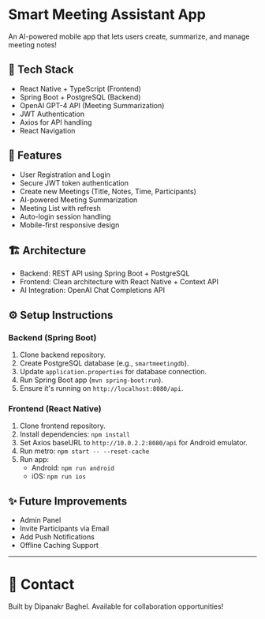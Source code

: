 # Smart Meeting Assistant App

An AI-powered mobile app that lets users create, summarize, and manage meeting notes!

## 📱 Tech Stack

- React Native + TypeScript (Frontend)
- Spring Boot + PostgreSQL (Backend)
- OpenAI GPT-4 API (Meeting Summarization)
- JWT Authentication
- Axios for API handling
- React Navigation

## 🚀 Features

- User Registration and Login
- Secure JWT token authentication
- Create new Meetings (Title, Notes, Time, Participants)
- AI-powered Meeting Summarization
- Meeting List with refresh
- Auto-login session handling
- Mobile-first responsive design

## 🏗 Architecture

- Backend: REST API using Spring Boot + PostgreSQL
- Frontend: Clean architecture with React Native + Context API
- AI Integration: OpenAI Chat Completions API

## ⚙ Setup Instructions

### Backend (Spring Boot)

1. Clone backend repository.
2. Create PostgreSQL database (e.g., `smartmeetingdb`).
3. Update `application.properties` for database connection.
4. Run Spring Boot app (`mvn spring-boot:run`).
5. Ensure it's running on `http://localhost:8080/api`.

### Frontend (React Native)

1. Clone frontend repository.
2. Install dependencies: `npm install`
3. Set Axios baseURL to `http://10.0.2.2:8080/api` for Android emulator.
4. Run metro: `npm start -- --reset-cache`
5. Run app:
   - Android: `npm run android`
   - iOS: `npm run ios`

## ✨ Future Improvements

- Admin Panel
- Invite Participants via Email
- Add Push Notifications
- Offline Caching Support

---

# 📢 Contact

Built by Dipanakr Baghel. Available for collaboration opportunities!
